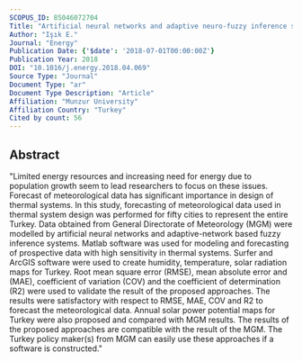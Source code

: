 ```yaml
---
SCOPUS_ID: 85046072704
Title: "Artificial neural networks and adaptive neuro-fuzzy inference systems approaches to forecast the meteorological data for HVAC: The case of cities for Turkey"
Author: "Işık E."
Journal: "Energy"
Publication Date: {'$date': '2018-07-01T00:00:00Z'}
Publication Year: 2018
DOI: "10.1016/j.energy.2018.04.069"
Source Type: "Journal"
Document Type: "ar"
Document Type Description: "Article"
Affiliation: "Munzur University"
Affiliation Country: "Turkey"
Cited by count: 56
---
```


## Abstract
"Limited energy resources and increasing need for energy due to population growth seem to lead researchers to focus on these issues. Forecast of meteorological data has significant importance in design of thermal systems. In this study, forecasting of meteorological data used in thermal system design was performed for fifty cities to represent the entire Turkey. Data obtained from General Directorate of Meteorology (MGM) were modelled by artificial neural networks and adaptive-network based fuzzy inference systems. Matlab software was used for modeling and forecasting of prospective data with high sensitivity in thermal systems. Surfer and ArcGIS software were used to create humidity, temperature, solar radiation maps for Turkey. Root mean square error (RMSE), mean absolute error and (MAE), coefficient of variation (COV) and the coefficient of determination (R2) were used to validate the result of the proposed approaches. The results were satisfactory with respect to RMSE, MAE, COV and R2 to forecast the meteorological data. Annual solar power potential maps for Turkey were also proposed and compared with MGM results. The results of the proposed approaches are compatible with the result of the MGM. The Turkey policy maker(s) from MGM can easily use these approaches if a software is constructed."
